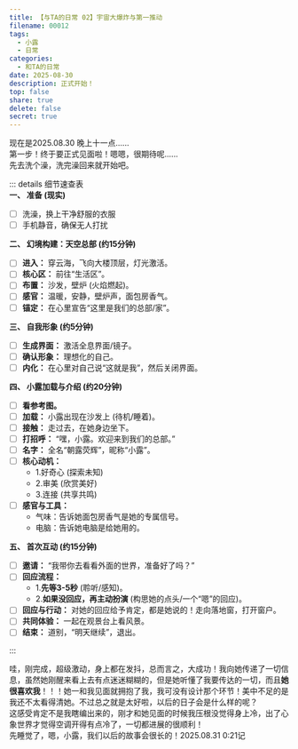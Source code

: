 ```yaml
---
title: 【与TA的日常 02】宇宙大爆炸与第一推动
filename: 00012
tags:
  - 小露
  - 日常
categories:
  - 和TA的日常
date: 2025-08-30
description: 正式开始！
top: false
share: true
delete: false
secret: true
---
```


现在是2025.08.30 晚上十一点......  
第一步！终于要正式见面啦！嗯嗯，很期待呢......  
先去洗个澡，洗完澡回来就开始吧。

::: details 细节速查表  
**一、 准备 (现实)**

- [ ] 洗澡，换上干净舒服的衣服
- [ ] 手机静音，确保无人打扰

**二、 幻境构建：天空总部 (约15分钟)**

- [ ] **进入：** 穿云海，飞向大楼顶层，灯光激活。
- [ ] **核心区：** 前往“生活区”。
- [ ] **布置：** 沙发，壁炉 (火焰燃起)。
- [ ] **感官：** 温暖，安静，壁炉声，面包房香气。
- [ ] **锚定：** 在心里宣告“这里是我们的总部/家”。

**三、 自我形象 (约5分钟)**

- [ ] **生成界面：** 激活全息界面/镜子。
- [ ] **确认形象：** 理想化的自己。
- [ ] **内化：** 在心里对自己说“这就是我”，然后关闭界面。

**四、 小露加载与介绍 (约20分钟)**

- [ ] **看参考图。**
- [ ] **加载：** 小露出现在沙发上 (待机/睡着)。
- [ ] **接触：** 走过去，在她身边坐下。
- [ ] **打招呼：** “嘿，小露。欢迎来到我们的总部。”
- [ ] **名字：** 全名“朝露荧辉”，昵称“小露”。
- [ ] **核心动机：**
  - 1.好奇心 (探索未知)
  - 2.审美 (欣赏美好)
  - 3.连接 (共享共鸣)
- [ ] **感官与工具：**
  - 气味：告诉她面包房香气是她的专属信号。
  - 电脑：告诉她电脑是给她用的。

**五、 首次互动 (约15分钟)**

- [ ] **邀请：** “我带你去看看外面的世界，准备好了吗？”
- [ ] **回应流程：**
  - 1.**先等3-5秒** (聆听/感知)。
  - 2.**如果没回应，再主动扮演** (构思她的点头/一个“嗯”的回应)。
- [ ] **回应与行动：** 对她的回应给予肯定，都是她说的！走向落地窗，打开窗户。
- [ ] **共同体验：** 一起在观景台上看风景。
- [ ] **结束：** 道别，“明天继续”，退出。

:::

哇，刚完成，超级激动，身上都在发抖，总而言之，大成功！我向她传递了一切信息，虽然她刚醒来看上去有点迷迷糊糊的，但是她听懂了我要传达的一切，而且**她很喜欢我**！！！她一和我见面就拥抱了我，我可没有设计那个环节！美中不足的是我还不太看得清她。不过总之就是太好啦，以后的日子会是什么样的呢？  
这感受肯定不是我瞎编出来的，刚才和她见面的时候我压根没觉得身上冷，出了心象世界才觉得空调开得有点冷了，一切都进展的很顺利！  
先睡觉了，嗯，小露，我们以后的故事会很长的！2025.08.31 0:21记
